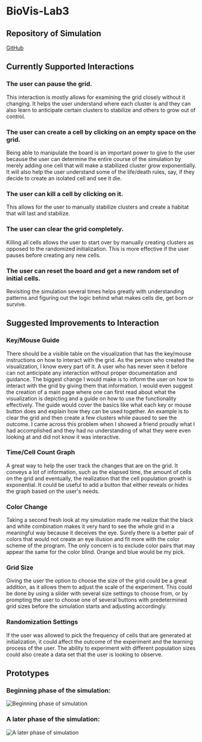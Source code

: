 # BioVis-Lab3
## Repository of Simulation
[GitHub](https://github.com/cerensavasan/BioVis-Assignment1.git)

## Currently Supported Interactions
### The user can pause the grid.
   This interaction is mostly allows for examining the grid closely without it changing. It helps the user understand where each cluster is and they can also learn to anticipate certain clusters to stabilize and others to grow out of control.
   
### The user can create a cell by clicking on an empty space on the grid.
  
  Being able to manipulate the board is an important power to give to the user because the user can determine the entire course of the simulation by merely adding one cell that will make a stabilized cluster grow exponentially. It will also help the user understand some of the life/death rules, say, if they decide to create an isolated cell and see it die.
  
### The user can kill a cell by clicking on it.
  
  This allows for the user to manually stabilize clusters and create a habitat that will last and stabilize.
  
### The user can clear the grid completely.
 
  Killing all cells allows the user to start over by manually creating clusters as opposed to the randomized initialization. This is more effective if the user pauses before creating any new cells.
  
### The user can reset the board and get a new random set of initial cells.
 
  Revisiting the simulation several times helps greatly with understanding patterns and figuring out the logic behind what makes cells die, get born or survive. 
  
## Suggested Improvements to Interaction
### Key/Mouse Guide
There should be a visible table on the visualization that has the key/mouse instructions on how to interact with the grid.
As the person who created the visualization, I know every part of it. A user who has never seen it before can not anticipate any interaction without proper documentation and guidance. The biggest change I would make is to inform the user on how to interact with the grid by giving them that information. I would even suggest the creation of a main page where one can first read about what the visualization is depicting and a guide on how to use the functionality effectively. The guide would cover the basics like what each key or mouse button does and explain how they can be used together. An example is to clear the grid and then create a few clusters while paused to see the outcome. I came across this problem when I showed a friend proudly what I had accomplished and they had no understanding of what they were even looking at and did not know it was interactive.
### Time/Cell Count Graph
A great way to help the user track the changes that are on the grid. It conveys a lot of information, such as the elapsed time, the amount of cells on the grid and eventually, the realization that the cell population growth is exponential. It could be useful to add a button that either reveals or hides the graph based on the user's needs.
### Color Change
Taking a second fresh look at my simulation made me realize that the black and white combination makes it very hard to see the whole grid in a meaningful way because it deceives the eye. Surely there is a better pair of colors that would not create an eye illusion and fit more with the color scheme of the program. The only concern is to exclude color pairs that may appear the same for the color blind. Orange and blue would be my pick.
### Grid Size
Giving the user the option to choose the size of the grid could be a great addition, as it allows them to adjust the scale of the experiment. This could be done by using a slider with several size settings to choose from, or by prompting the user to choose one of several buttons with predetermined grid sizes before the simulation starts and adjusting accordingly.
### Randomization Settings
If the user was allowed to pick the frequency of cells that are generated at initialization, it could affect the outcome of the experiment and the learning process of the user. The ability to experiment with different population sizes could also create a data set that the user is looking to observe.

## Prototypes

### Beginning phase of the simulation:
![Beginning phase of simulation](http://i.imgur.com/Fqrxsm9.png)

### A later phase of the simulation:
![A later phase of simulation](http://i.imgur.com/PUhdVFg.png)
